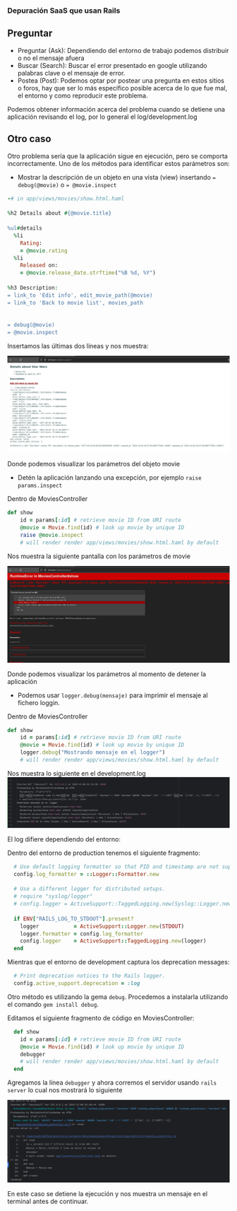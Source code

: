 ### Depuración SaaS que usan Rails
## Preguntar
- Preguntar (Ask): Dependiendo del entorno de trabajo podemos distribuir o no el mensaje afuera
- Buscar (Search): Buscar el error presentado en google utilizando palabras clave o el mensaje de error.
- Postea (Post): Podemos optar por postear una pregunta en estos sitios o foros, hay que ser lo más específico posible acerca de lo que fue mal, el entorno y como reproducir este problema.

Podemos obtener información acerca del problema cuando se detiene una aplicación revisando el log, por lo general el log/development.log

## Otro caso
Otro problema sería que la aplicación sigue en ejecución, pero se comporta incorrectamente. Uno de los métodos para identificar estos parámetros son:

- Mostrar la descripción de un objeto en una vista (view) insertando `= debug(@movie)` o `= @movie.inspect`

``` ruby
-# in app/views/movies/show.html.haml

%h2 Details about #{@movie.title}

%ul#details
  %li
    Rating:
    = @movie.rating
  %li
    Released on:
    = @movie.release_date.strftime("%B %d, %Y")

%h3 Description:
= link_to 'Edit info', edit_movie_path(@movie)
= link_to 'Back to movie list', movies_path


= debug(@movie)
= @movie.inspect
```

Insertamos las últimas dos líneas y nos muestra:

![](https://github.com/chrisdan309/CC3S2/blob/main/Debug%20and%20logging/img/img1.png?raw=true)

Donde podemos visualizar los parámetros del objeto movie

- Detén la aplicación lanzando una excepción, por ejemplo `raise params.inspect`

Dentro de MoviesController
``` ruby
def show
    id = params[:id] # retrieve movie ID from URI route
    @movie = Movie.find(id) # look up movie by unique ID
    raise @movie.inspect
    # will render render app/views/movies/show.html.haml by default
```

Nos muestra la siguiente pantalla con los parámetros de movie

![](https://github.com/chrisdan309/CC3S2/blob/main/Debug%20and%20logging/img/img2.png?raw=true)

Donde podemos visualizar los parámetros al momento de detener la aplicación

- Podemos usar `logger.debug(mensaje)` para imprimir el mensaje al fichero loggin.

Dentro de MoviesController
```ruby
def show
    id = params[:id] # retrieve movie ID from URI route
    @movie = Movie.find(id) # look up movie by unique ID
    logger.debug("Mostrando mensaje en el logger")
    # will render render app/views/movies/show.html.haml by default
```

Nos muestra lo siguiente en el development.log
![](https://github.com/chrisdan309/CC3S2/blob/main/Debug%20and%20logging/img/img3.png?raw=true)

El log difiere dependiendo del entorno:

Dentro del entorno de production tenemos el siguiente fragmento:
```ruby
  # Use default logging formatter so that PID and timestamp are not suppressed.
  config.log_formatter = ::Logger::Formatter.new

  # Use a different logger for distributed setups.
  # require "syslog/logger"
  # config.logger = ActiveSupport::TaggedLogging.new(Syslog::Logger.new "app-name")

  if ENV["RAILS_LOG_TO_STDOUT"].present?
    logger           = ActiveSupport::Logger.new(STDOUT)
    logger.formatter = config.log_formatter
    config.logger    = ActiveSupport::TaggedLogging.new(logger)
  end
```

Mientras que el entorno de development captura los deprecation messages:
```ruby
  # Print deprecation notices to the Rails logger.
  config.active_support.deprecation = :log
```

Otro método es utilizando la gema `debug`. Procedemos a instalarla utilizando el comando `gem install debug`.

Editamos el siguiente fragmento de código en MoviesController:
```ruby
  def show    
    id = params[:id] # retrieve movie ID from URI route
    @movie = Movie.find(id) # look up movie by unique ID
    debugger
    # will render render app/views/movies/show.html.haml by default
  end
```
Agregamos la línea `debugger` y ahora corremos el servidor usando `rails server` lo cual nos mostrará lo siguiente

![](https://github.com/chrisdan309/CC3S2/blob/main/Debug%20and%20logging/img/img4.png?raw=true)

En este caso se detiene la ejecución y nos muestra un mensaje en el terminal antes de continuar.
